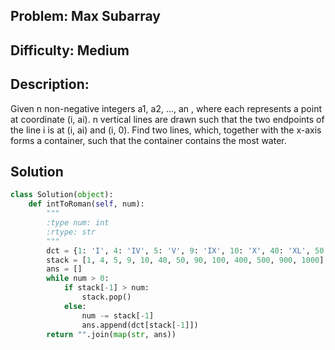 ## Problem: Max Subarray

## Difficulty: Medium

## Description:
Given n non-negative integers a1, a2, ..., an , where each represents a point at coordinate (i, ai). n vertical lines are drawn such that the two endpoints of the line i is at (i, ai) and (i, 0). Find two lines, which, together with the x-axis forms a container, such that the container contains the most water.

## Solution 

```python
class Solution(object):
    def intToRoman(self, num):
        """
        :type num: int
        :rtype: str
        """
        dct = {1: 'I', 4: 'IV', 5: 'V', 9: 'IX', 10: 'X', 40: 'XL', 50: 'L', 90: 'XC', 100: 'C', 400: 'CD', 500: 'D', 900: 'CM', 1000: 'M'}
        stack = [1, 4, 5, 9, 10, 40, 50, 90, 100, 400, 500, 900, 1000]
        ans = []
        while num > 0:
            if stack[-1] > num:
                stack.pop()
            else:
                num -= stack[-1]
                ans.append(dct[stack[-1]])
        return "".join(map(str, ans))      

```

